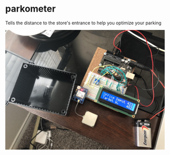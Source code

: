 # parkometer
Tells the distance to the store's entrance to help you optimize your parking

![alt text](https://github.com/NickDamiano/parkometer/blob/master/parkometer_pic.jpg?raw=true)
